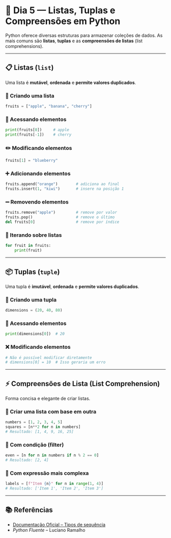 # 📅 Dia 5 —  Listas, Tuplas e Compreensões em Python

Python oferece diversas estruturas para armazenar coleções de dados. As mais comuns são **listas**, **tuplas** e as **compreensões de listas** (list comprehensions).

---

## 📋 Listas (`list`)

Uma lista é **mutável**, **ordenada** e **permite valores duplicados**.

### 🔧 Criando uma lista

```python
fruits = ["apple", "banana", "cherry"]
```

### 📌 Acessando elementos

```python
print(fruits[0])     # apple
print(fruits[-1])    # cherry
```

### ✏️ Modificando elementos

```python
fruits[1] = "blueberry"
```

### ➕ Adicionando elementos

```python
fruits.append("orange")        # adiciona ao final
fruits.insert(1, "kiwi")       # insere na posição 1
```

### ➖ Removendo elementos

```python
fruits.remove("apple")         # remove por valor
fruits.pop()                   # remove o último
del fruits[0]                  # remove por índice
```

### 🔄 Iterando sobre listas

```python
for fruit in fruits:
    print(fruit)
```

---

## 📦 Tuplas (`tuple`)

Uma tupla é **imutável**, **ordenada** e **permite valores duplicados**.

### 🔧 Criando uma tupla

```python
dimensions = (20, 40, 80)
```

### 📌 Acessando elementos

```python
print(dimensions[0])  # 20
```

### ❌ Modificando elementos

```python
# Não é possível modificar diretamente
# dimensions[0] = 10  # Isso geraria um erro
```

---

## ⚡ Compreensões de Lista (List Comprehension)

Forma concisa e elegante de criar listas.

### 🔄 Criar uma lista com base em outra

```python
numbers = [1, 2, 3, 4, 5]
squares = [n**2 for n in numbers]
# Resultado: [1, 4, 9, 16, 25]
```

### 🔎 Com condição (filter)

```python
even = [n for n in numbers if n % 2 == 0]
# Resultado: [2, 4]
```

### 🧠 Com expressão mais complexa

```python
labels = [f"Item {n}" for n in range(1, 4)]
# Resultado: ['Item 1', 'Item 2', 'Item 3']
```

---

## 📚 Referências

- [Documentação Oficial – Tipos de sequência](https://docs.python.org/pt-br/3/library/stdtypes.html#sequence-types-list-tuple-range)
- *Python Fluente* – Luciano Ramalho
